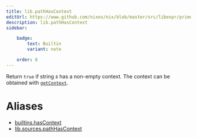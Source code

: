 ```yaml
---
title: lib.pathHasContext
editUrl: https://www.github.com/nixos/nix/blob/master/src/libexpr/primops.cc
description: lib.pathHasContext
sidebar:

    badge:
        text: Builtin
        variant: note

    order: 8
---
```


Return `true` if string *s* has a non-empty context. The
context can be obtained with
[`getContext`](#builtins-getContext).


# Aliases

- [builtins.hasContext](/reference/builtinshasContext)
- [lib.sources.pathHasContext](/reference/libsources.pathHasContext)



